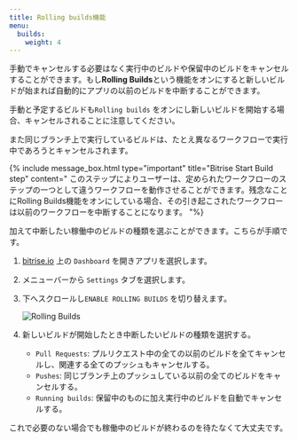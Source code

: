 ```yaml
---
title: Rolling builds機能
menu:
  builds:
    weight: 4
---
```

手動でキャンセルする必要はなく実行中のビルドや保留中のビルドをキャンセルすることができます。もし**Rolling Builds**という機能をオンにすると新しいビルドが始まれば自動的にアプリの以前のビルドを中断することができます。

手動と予定するビルドも`Rolling builds` をオンにし新しいビルドを開始する場合、キャンセルされることに注意してください。

また同じブランチ上で実行しているビルドは、たとえ異なるワークフローで実行中であろうとキャンセルされます。

{% include message_box.html type="important" title="Bitrise Start Build step" content=" このステップによりユーザーは、定められたワークフローのステップの一つとして違うワークフローを動作させることができます。残念なことにRolling Builds機能をオンにしている場合、その引き起こされたワークフローは以前のワークフローを中断することになります。 "%}

加えて中断したい稼働中のビルドの種類を選ぶことができます。こちらが手順です。

1. [bitrise.io](https://www.bitrise.io) 上の `Dashboard` を開きアプリを選択します。
2. メニューバーから `Settings` タブを選択します。
3. 下へスクロールし`ENABLE ROLLING BUILDS` を切り替えます。

   ![Rolling Builds](/img/getting-started/rolling-builds.png)
4. 新しいビルドが開始したとき中断したいビルドの種類を選択する。
   * `Pull Requests`: プルリクエスト中の全ての以前のビルドを全てキャンセルし、関連する全てのプッシュもキャンセルする。
   * `Pushes`: 同じブランチ上のプッシュしている以前の全てのビルドをキャンセルする。
   * `Running builds`: 保留中のものに加え実行中のビルドを自動でキャンセルする。

これで必要のない場合でも稼働中のビルドが終わるのを待たなくて大丈夫です。
